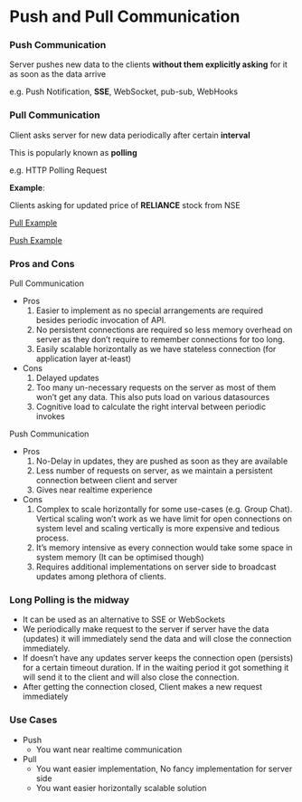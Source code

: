# Push and Pull Communication

### Push Communication

Server pushes new data to the clients **without them explicitly asking** for it as soon as the data arrive

e.g. Push Notification, **SSE**, WebSocket, pub-sub, WebHooks

### Pull Communication

Client asks server for new data periodically after certain **interval**

This is popularly known as **polling** 

e.g. HTTP Polling Request

**Example**:

Clients asking for updated price of **RELIANCE** stock from NSE

[Pull Example](Push%20and%20Pull%20Communication%200f874fc290a84269b6246375b5e9ca52/Pull%20Example%200485730bc21a453ea9b44608653f7bb3.md)

[Push Example](Push%20and%20Pull%20Communication%200f874fc290a84269b6246375b5e9ca52/Push%20Example%207859c7463f8841fab149fe573fc46584.md)

### Pros and Cons

Pull Communication

- Pros
    1. Easier to implement as no special arrangements are required besides periodic invocation of API.
    2. No persistent connections are required so less memory overhead on server as they don’t require to remember connections for too long.
    3. Easily scalable horizontally as we have stateless connection (for application layer at-least)
- Cons
    1. Delayed updates
    2. Too many un-necessary requests on the server as most of them won’t get any data. This also puts load on various datasources
    3. Cognitive load to calculate the right interval between periodic invokes

Push Communication

- Pros
    1. No-Delay in updates, they are pushed as soon as they are available
    2. Less number of requests on server, as we maintain a persistent connection between client and server
    3. Gives near realtime experience 
- Cons
    1. Complex to scale horizontally for some use-cases (e.g. Group Chat). Vertical scaling won’t work as we have limit for open connections on system level and scaling vertically is more expensive and tedious process.
    2. It’s memory intensive as every connection would take some space in system memory (It can be optimised though)
    3. Requires additional implementations on server side to broadcast updates among plethora of clients.
    

### Long Polling is the midway

- It can be used as an alternative to SSE or WebSockets
- We periodically make request to the server if server have the data (updates) it will immediately send the data and will close the connection immediately.
- If doesn’t have any updates server keeps the connection open (persists) for a certain timeout duration. If in the waiting period it got something it will send it to the client and will also close the connection.
- After getting the connection closed, Client makes a new request immediately

### Use Cases

- Push
    - You want near realtime communication
- Pull
    - You want easier implementation, No fancy implementation for server side
    - You want easier horizontally scalable solution